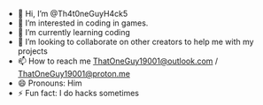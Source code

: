 - 👋 Hi, I’m @Th4t0neGuyH4ck5
- 👀 I’m interested in coding in games.
- 🌱 I’m currently learning coding
- 💞️ I’m looking to collaborate on other creators to help me with my projects
- 📫 How to reach me ThatOneGuy19001@outlook.com / ThatOneGuy19001@proton.me
- 😄 Pronouns: Him
- ⚡ Fun fact: I do hacks sometimes

<!---
Th4t0neGuyH4ck5/Th4t0neGuyH4ck5 is a ✨ special ✨ repository because its `ABOUTME.md` (this file) appears on your GitHub profile.
You can click the Preview link to take a look at your changes.
--->
